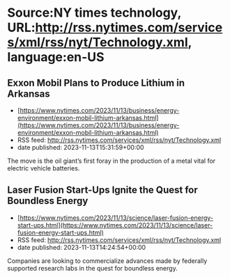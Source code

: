 # Source:NY times technology, URL:http://rss.nytimes.com/services/xml/rss/nyt/Technology.xml, language:en-US

## Exxon Mobil Plans to Produce Lithium in Arkansas
 - [https://www.nytimes.com/2023/11/13/business/energy-environment/exxon-mobil-lithium-arkansas.html](https://www.nytimes.com/2023/11/13/business/energy-environment/exxon-mobil-lithium-arkansas.html)
 - RSS feed: http://rss.nytimes.com/services/xml/rss/nyt/Technology.xml
 - date published: 2023-11-13T15:31:59+00:00

The move is the oil giant’s first foray in the production of a metal vital for electric vehicle batteries.

## Laser Fusion Start-Ups Ignite the Quest for Boundless Energy
 - [https://www.nytimes.com/2023/11/13/science/laser-fusion-energy-start-ups.html](https://www.nytimes.com/2023/11/13/science/laser-fusion-energy-start-ups.html)
 - RSS feed: http://rss.nytimes.com/services/xml/rss/nyt/Technology.xml
 - date published: 2023-11-13T14:24:54+00:00

Companies are looking to commercialize advances made by federally supported research labs in the quest for boundless energy.

